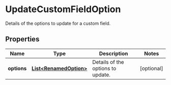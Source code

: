

# UpdateCustomFieldOption

Details of the options to update for a custom field.
## Properties

Name | Type | Description | Notes
------------ | ------------- | ------------- | -------------
**options** | [**List&lt;RenamedOption&gt;**](RenamedOption.md) | Details of the options to update. |  [optional]



